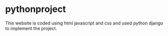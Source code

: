 # pythonproject
This website is coded using html javascript and css and used python django to implement the project.
